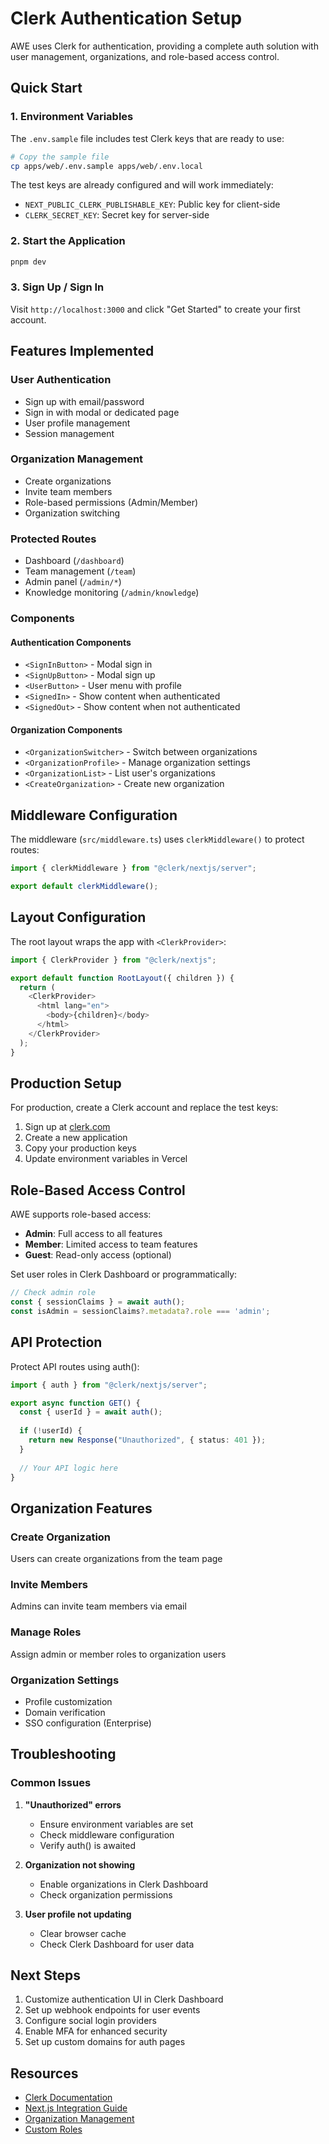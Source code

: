 # Clerk Authentication Setup

AWE uses Clerk for authentication, providing a complete auth solution with user management, organizations, and role-based access control.

## Quick Start

### 1. Environment Variables

The `.env.sample` file includes test Clerk keys that are ready to use:

```bash
# Copy the sample file
cp apps/web/.env.sample apps/web/.env.local
```

The test keys are already configured and will work immediately:
- `NEXT_PUBLIC_CLERK_PUBLISHABLE_KEY`: Public key for client-side
- `CLERK_SECRET_KEY`: Secret key for server-side

### 2. Start the Application

```bash
pnpm dev
```

### 3. Sign Up / Sign In

Visit `http://localhost:3000` and click "Get Started" to create your first account.

## Features Implemented

### User Authentication
- Sign up with email/password
- Sign in with modal or dedicated page
- User profile management
- Session management

### Organization Management
- Create organizations
- Invite team members
- Role-based permissions (Admin/Member)
- Organization switching

### Protected Routes
- Dashboard (`/dashboard`)
- Team management (`/team`)
- Admin panel (`/admin/*`)
- Knowledge monitoring (`/admin/knowledge`)

### Components

#### Authentication Components
- `<SignInButton>` - Modal sign in
- `<SignUpButton>` - Modal sign up
- `<UserButton>` - User menu with profile
- `<SignedIn>` - Show content when authenticated
- `<SignedOut>` - Show content when not authenticated

#### Organization Components
- `<OrganizationSwitcher>` - Switch between organizations
- `<OrganizationProfile>` - Manage organization settings
- `<OrganizationList>` - List user's organizations
- `<CreateOrganization>` - Create new organization

## Middleware Configuration

The middleware (`src/middleware.ts`) uses `clerkMiddleware()` to protect routes:

```typescript
import { clerkMiddleware } from "@clerk/nextjs/server";

export default clerkMiddleware();
```

## Layout Configuration

The root layout wraps the app with `<ClerkProvider>`:

```typescript
import { ClerkProvider } from "@clerk/nextjs";

export default function RootLayout({ children }) {
  return (
    <ClerkProvider>
      <html lang="en">
        <body>{children}</body>
      </html>
    </ClerkProvider>
  );
}
```

## Production Setup

For production, create a Clerk account and replace the test keys:

1. Sign up at [clerk.com](https://clerk.com)
2. Create a new application
3. Copy your production keys
4. Update environment variables in Vercel

## Role-Based Access Control

AWE supports role-based access:

- **Admin**: Full access to all features
- **Member**: Limited access to team features
- **Guest**: Read-only access (optional)

Set user roles in Clerk Dashboard or programmatically:

```typescript
// Check admin role
const { sessionClaims } = await auth();
const isAdmin = sessionClaims?.metadata?.role === 'admin';
```

## API Protection

Protect API routes using auth():

```typescript
import { auth } from "@clerk/nextjs/server";

export async function GET() {
  const { userId } = await auth();
  
  if (!userId) {
    return new Response("Unauthorized", { status: 401 });
  }
  
  // Your API logic here
}
```

## Organization Features

### Create Organization
Users can create organizations from the team page

### Invite Members
Admins can invite team members via email

### Manage Roles
Assign admin or member roles to organization users

### Organization Settings
- Profile customization
- Domain verification
- SSO configuration (Enterprise)

## Troubleshooting

### Common Issues

1. **"Unauthorized" errors**
   - Ensure environment variables are set
   - Check middleware configuration
   - Verify auth() is awaited

2. **Organization not showing**
   - Enable organizations in Clerk Dashboard
   - Check organization permissions

3. **User profile not updating**
   - Clear browser cache
   - Check Clerk Dashboard for user data

## Next Steps

1. Customize authentication UI in Clerk Dashboard
2. Set up webhook endpoints for user events
3. Configure social login providers
4. Enable MFA for enhanced security
5. Set up custom domains for auth pages

## Resources

- [Clerk Documentation](https://clerk.com/docs)
- [Next.js Integration Guide](https://clerk.com/docs/quickstarts/nextjs)
- [Organization Management](https://clerk.com/docs/organizations/overview)
- [Custom Roles](https://clerk.com/docs/organizations/roles-permissions)